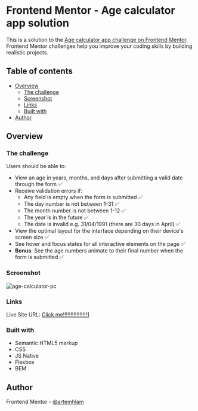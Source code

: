 # Frontend Mentor - Age calculator app solution

This is a solution to the [Age calculator app challenge on Frontend Mentor](https://www.frontendmentor.io/challenges/age-calculator-app-dF9DFFpj-Q). Frontend Mentor challenges help you improve your coding skills by building realistic projects. 

## Table of contents

- [Overview](#overview)
  - [The challenge](#the-challenge)
  - [Screenshot](#screenshot)
  - [Links](#links)
  - [Built with](#built-with)
- [Author](#author)

## Overview

### The challenge

Users should be able to:

- View an age in years, months, and days after submitting a valid date through the form ✅
- Receive validation errors if:
  - Any field is empty when the form is submitted ✅
  - The day number is not between 1-31 ✅
  - The month number is not between 1-12 ✅
  - The year is in the future ✅
  - The date is invalid e.g. 31/04/1991 (there are 30 days in April) ✅
- View the optimal layout for the interface depending on their device's screen size ✅
- See hover and focus states for all interactive elements on the page ✅
- **Bonus**: See the age numbers animate to their final number when the form is submitted ✅

### Screenshot

![age-calculator-pc](https://user-images.githubusercontent.com/132589158/236692948-46e0fcc4-06ac-41a8-a51e-d2773f6b6c3e.png)

### Links

Live Site URL: [Click me!!!!!!!!!!!!!!!!1](https://artemhlam.github.io/age-calculator/)

### Built with

- Semantic HTML5 markup
- CSS
- JS Native
- Flexbox
- BEM

## Author

Frontend Mentor - [@artemhlam](https://www.frontendmentor.io/profile/artemhlam)
